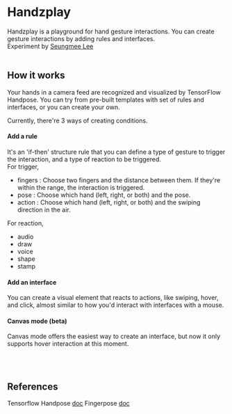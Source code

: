 # Handzplay

Handzplay is a playground for hand gesture interactions. You can create gesture interactions by adding rules and interfaces. 
<br/>
Experiment by [Seungmee Lee](https://read.cv/seungmee_lee)
<br/>
<br/>


## How it works

Your hands in a camera feed are recognized and visualized by TensorFlow Handpose.
You can try from pre-built templates with set of rules and interfaces, or you can create your own.

Currently, there're 3 ways of creating conditions.

#### Add a rule

It's an 'if-then' structure rule that you can define a type of gesture to trigger the interaction, and a type of reaction to be triggered.
<br/>
For trigger, 
- fingers : Choose two fingers and the distance between them. If they're within the range, the interaction is triggered. 
- pose : Choose which hand (left, right, or both) and the pose. 
- action : Choose which hand (left, right, or both) and the swiping direction in the air.

For reaction, 
- audio
- draw
- voice
- shape
- stamp

#### Add an interface

You can create a visual element that reacts to actions, like swiping, hover, and click, almost similar to how you'd interact with interfaces with a mouse.

#### Canvas mode (beta)

Canvas mode offers the easiest way to create an interface, but now it only supports hover interaction at this moment.

<br/>
<br/>

## References

Tensorflow Handpose [doc](https://google.github.io/mediapipe/solutions/hands.html#javascript-solution-api)
Fingerpose [doc](https://github.com/andypotato/fingerpose)

